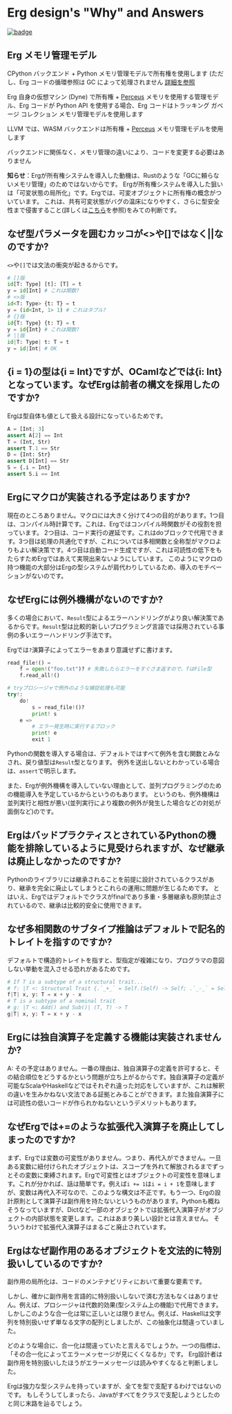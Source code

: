# Erg design's "Why" and Answers

[![badge](https://img.shields.io/endpoint.svg?url=https%3A%2F%2Fgezf7g7pd5.execute-api.ap-northeast-1.amazonaws.com%2Fdefault%2Fsource_up_to_date%3Fowner%3Derg-lang%26repos%3Derg%26ref%3Dmain%26path%3Ddoc/EN/faq_syntax.md%26commit_hash%3D750831b0bdfee37fb71c8e9d315a93040fdea9c9)](https://gezf7g7pd5.execute-api.ap-northeast-1.amazonaws.com/default/source_up_to_date?owner=erg-lang&repos=erg&ref=main&path=doc/EN/faq_syntax.md&commit_hash=750831b0bdfee37fb71c8e9d315a93040fdea9c9)

## Erg メモリ管理モデル

CPython バックエンド + Python メモリ管理モデルで所有権を使用します (ただし、Erg コードの循環参照は GC によって処理されません [詳細を参照](syntax/18_ownership.md/#循環参照)

Erg 自身の仮想マシン (Dyne) で所有権 + [Perceus](https://www.microsoft.com/en-us/research/uploads/prod/2020/11/perceus-tr-v1.pdf) メモリを使用する管理モデル、Erg コードが Python API を使用する場合、Erg コードはトラッキング ガベージ コレクション メモリ管理モデルを使用します

LLVM では、WASM バックエンドは所有権 + [Perceus](https://www.microsoft.com/en-us/research/uploads/prod/2020/11/perceus-tr-v1.pdf) メモリ管理モデルを使用します

バックエンドに関係なく、メモリ管理の違いにより、コードを変更する必要はありません

__知らせ__：Ergが所有権システムを導入した動機は、Rustのような「GCに頼らないメモリ管理」のためではないからです。
Ergが所有権システムを導入した狙いは「可変状態の局所化」です。Ergでは、可変オブジェクトに所有権の概念がついています。
これは、共有可変状態がバグの温床になりやすく、さらに型安全性まで侵害すること(詳しくは[こちら](../syntax/type/advanced/shared.md#共有参照SharedReference)を参照)をみての判断です。

## なぜ型パラメータを囲むカッコが<>や[]ではなく||なのですか?

`<>`や`[]`では文法の衝突が起きるからです。

```python
# []版
id[T: Type] [t]: [T] = t
y = id[Int] # これは関数?
# <>版
id<T: Type> {t: T} = t
y = (id<Int, 1> 1) # これはタプル?
# {}版
id{T: Type} {t: T} = t
y = id{Int} # これは関数?
# ||版
id|T: Type| t: T = t
y = id|Int| # OK
```

## {i = 1}の型は{i = Int}ですが、OCamlなどでは{i: Int}となっています。なぜErgは前者の構文を採用したのですか?

Ergは型自体も値として扱える設計になっているためです。

```python
A = [Int; 3]
assert A[2] == Int
T = (Int, Str)
assert T.1 == Str
D = {Int: Str}
assert D[Int] == Str
S = {.i = Int}
assert S.i == Int
```

## Ergにマクロが実装される予定はありますか?

現在のところありません。マクロには大きく分けて4つの目的があります。1つ目は、コンパイル時計算です。これは、Ergではコンパイル時関数がその役割を担っています。
2つ目は、コード実行の遅延です。これはdoブロックで代用できます。3つ目は処理の共通化ですが、これについては多相関数と全称型がマクロよりもよい解決策です。4つ目は自動コード生成ですが、これは可読性の低下をもたらすためErgではあえて実現出来ないようにしています。
このようにマクロの持つ機能の大部分はErgの型システムが肩代わりしているため、導入のモチベーションがないのです。

## なぜErgには例外機構がないのですか?

多くの場合において、`Result`型によるエラーハンドリングがより良い解決策であるからです。`Result`型は比較的新しいプログラミング言語では採用されている事例の多いエラーハンドリング手法です。

Ergでは`?`演算子によってエラーをあまり意識せずに書けます。

```python
read_file!() =
    f = open!("foo.txt")? # 失敗したらエラーをすぐさま返すので、fはFile型
    f.read_all!()

# tryプロシージャで例外のような捕捉処理も可能
try!:
    do!
        s = read_file!()?
        print! s
    e =>
        # エラー発生時に実行するブロック
        print! e
        exit 1
```

Pythonの関数を導入する場合は、デフォルトではすべて例外を含む関数とみなされ、戻り値型は`Result`型となります。
例外を送出しないとわかっている場合は、`assert`で明示します。

また、Ergが例外機構を導入していない理由として、並列プログラミングのための機能導入を予定しているからというのもあります。
というのも、例外機構は並列実行と相性が悪い(並列実行により複数の例外が発生した場合などの対処が面倒など)のです。

## ErgはバッドプラクティスとされているPythonの機能を排除しているように見受けられますが、なぜ継承は廃止しなかったのですか?

Pythonのライブラリには継承されることを前提に設計されているクラスがあり、継承を完全に廃止してしまうとこれらの運用に問題が生じるためです。
とはいえ、Ergではデフォルトでクラスがfinalであり多重・多層継承も原則禁止されているので、継承は比較的安全に使用できます。

## なぜ多相関数のサブタイプ推論はデフォルトで記名的トレイトを指すのですか?

デフォルトで構造的トレイトを指すと、型指定が複雑になり、プログラマの意図しない挙動を混入させる恐れがあるためです。

```python
# If T is a subtype of a structural trait...
# f: |T <: Structural Trait {.`_+_` = Self.(Self) -> Self; .`_-_` = Self.(Self) -> Self}| (T, T) -> T
f|T| x, y: T = x + y - x
# T is a subtype of a nominal trait
# g: |T <: Add() and Sub()| (T, T) -> T
g|T| x, y: T = x + y - x
```

## Ergには独自演算子を定義する機能は実装されませんか?

A: その予定はありません。一番の理由は、独自演算子の定義を許可すると、その結合順位をどうするかという問題が立ち上がるからです。独自演算子の定義が可能なScalaやHaskellなどではそれぞれ違った対応をしていますが、これは解釈の違いを生みかねない文法である証拠とみることができます。また独自演算子には可読性の低いコードが作られかねないというデメリットもあります。

## なぜErgでは+=のような拡張代入演算子を廃止してしまったのですか?

まず、Ergでは変数の可変性がありません。つまり、再代入ができません。一旦ある変数に紐付けられたオブジェクトは、スコープを外れて解放されるまでずっとその変数に束縛されます。Ergで可変性とはオブジェクトの可変性を意味します。これが分かれば、話は簡単です。例えば`i += 1`は`i = i + 1`を意味しますが、変数は再代入不可なので、このような構文は不正です。もう一つ、Ergの設計原則として演算子は副作用を持たないというものがあります。Pythonも概ねそうなっていますが、Dictなど一部のオブジェクトでは拡張代入演算子がオブジェクトの内部状態を変更します。これはあまり美しい設計とは言えません。
そういうわけで拡張代入演算子はまるごと廃止されています。

## Ergはなぜ副作用のあるオブジェクトを文法的に特別扱いしているのですか?

副作用の局所化は、コードのメンテナビリティにおいて重要な要素です。

しかし、確かに副作用を言語的に特別扱いしないで済む方法もなくはありません。例えば、プロシージャは代数的効果(型システム上の機能)で代用できます。
しかしこのような合一化は常に正しいとは限りません。例えば、Haskellは文字列を特別扱いせず単なる文字の配列としましたが、この抽象化は間違っていました。

どのような場合に、合一化は間違っていたと言えるでしょうか。一つの指標は、「その合一化によってエラーメッセージが見にくくなるか」です。
Erg設計者は副作用を特別扱いしたほうがエラーメッセージは読みやすくなると判断しました。

Ergは強力な型システムを持っていますが、全てを型で支配するわけではないのです。
もしそうしてしまったら、Javaがすべてをクラスで支配しようとしたのと同じ末路を辿るでしょう。
